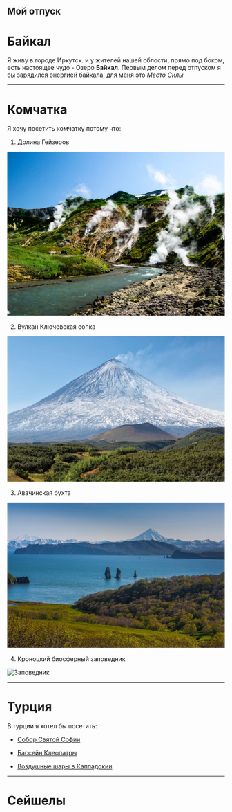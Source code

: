 ## Мой отпуск

# Байкал

Я живу в городе Иркутск. и у жителей нашей облости, прямо под боком, есть настоящее чудо - Озеро **Байкал**.
Первым делом перед отпуском я бы зарядился энергией байкала, для меня это *Место Силы*

---
# Комчатка


Я хочу посетить комчатку потому что:

1. Долина Гейзеров

![Гейзеры](1.jpg)

2. Вулкан Ключевская сопка

![Вулкан](2.jpg)

3. Авачинская бухта

![Бухта](3.jpg)

4. Кроноцкий биосферный заповедник

![Заповедник](4.jpg)

---
# Турция

В турции я хотел бы посетить:

* [Собор Святой Софии](https://ru.wikipedia.org/wiki/%D0%A1%D0%BE%D0%B1%D0%BE%D1%80_%D0%A1%D0%B2%D1%8F%D1%82%D0%BE%D0%B9_%D0%A1%D0%BE%D1%84%D0%B8%D0%B8_(%D0%9A%D0%BE%D0%BD%D1%81%D1%82%D0%B0%D0%BD%D1%82%D0%B8%D0%BD%D0%BE%D0%BF%D0%BE%D0%BB%D1%8C))

* [Бассейн Клеопатры](https://yulatrip.ru/bassejn-kleopatry-turkey/)

* [Воздушные шары в Каппадокии](https://www.bing.com/images/search?view=detailV2&ccid=J3POm0gH&id=22F78E6C37BE289CC46058315BC28D830572ECF0&thid=OIP.J3POm0gHB_BlR0Cs3yWSgwHaFV&mediaurl=https%3a%2f%2fkuku.travel%2fwp-content%2fuploads%2f2018%2f12%2f%d0%a8%d0%b0%d1%80%d1%8b-%d0%b2-%d0%9a%d0%b0%d0%bf%d0%bf%d0%b0%d0%b4%d0%be%d0%ba%d0%b8%d0%b8.jpg&cdnurl=https%3a%2f%2fth.bing.com%2fth%2fid%2fR.2773ce9b480707f0654740acdf259283%3frik%3d8OxyBYONwlsxWA%26pid%3dImgRaw%26r%3d0&exph=822&expw=1140&q=%d0%ba%d0%b0%d0%bf%d0%bf%d0%b0%d0%b4%d0%be%d0%ba%d0%b8%d1%8f+%d1%82%d1%83%d1%80%d1%86%d0%b8%d1%8f+%d1%88%d0%b0%d1%80%d1%8b&simid=608010916795087941&FORM=IRPRST&ck=5E6B39A9023EFC015830C3EE69E5E3F0&selectedIndex=0&ajaxhist=0&ajaxserp=0)


---
# Сейшелы

